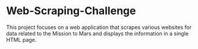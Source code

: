 # Web-Scraping-Challenge
This project focuses on a web application that scrapes various websites for data related to the Mission to Mars and displays the information in a single HTML page.
